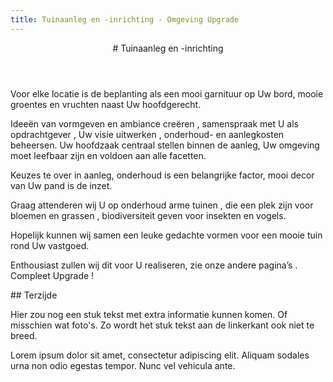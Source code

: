 ```yaml
---
title: Tuinaanleg en -inrichting - Omgeving Upgrade
---
```

<article class="regular">
<header>
# Tuinaanleg en -inrichting
</header>
<section>
Voor elke locatie is de beplanting als een mooi garnituur op Uw bord, mooie groentes en vruchten naast Uw hoofdgerecht. 

Ideeën van vormgeven en ambiance creëren , samenspraak met U als opdrachtgever , Uw visie uitwerken , onderhoud- en aanlegkosten beheersen. Uw hoofdzaak centraal stellen binnen de aanleg, Uw omgeving moet leefbaar zijn en voldoen aan alle facetten.

Keuzes te over in aanleg, onderhoud is een belangrijke factor, mooi decor van Uw pand is de inzet.

Graag attenderen wij  U op onderhoud  arme tuinen , die een plek zijn voor bloemen en grassen , biodiversiteit geven voor insekten en vogels.

Hopelijk kunnen wij samen een leuke gedachte vormen voor een mooie tuin rond Uw vastgoed.

Enthousiast zullen wij  dit voor U realiseren, zie onze andere pagina’s . Compleet Upgrade !
</section>
</article>
<aside>
## Terzijde

Hier zou nog een stuk tekst met extra informatie kunnen komen. Of misschien wat foto's. Zo wordt het stuk tekst aan de linkerkant ook niet te breed.

Lorem ipsum dolor sit amet, consectetur adipiscing elit. Aliquam sodales urna non odio egestas tempor. Nunc vel vehicula ante.
</aside>